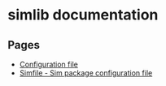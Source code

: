 # simlib documentation

## Pages
- [Configuration file](config_file.md)
- [Simfile - Sim package configuration file](simfile.md)
